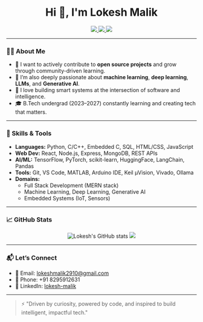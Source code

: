 <h1 align="center">Hi 👋, I'm Lokesh Malik</h1>

<p align="center">
  <a href="https://www.linkedin.com/in/lokesh-malik-a89689280/" target="_blank">
    <img src="https://img.shields.io/badge/LinkedIn-blue?style=flat&logo=linkedin" />
  </a>
  <a href="https://codeforces.com/profile/_skadooshh_" target="_blank">
    <img src="https://img.shields.io/badge/Codeforces-orange?style=flat&logo=codeforces" />
  </a>
  <a href="mailto:lokeshmalik2910@gmail.com" target="_blank">
    <img src="https://img.shields.io/badge/Email-d14836?style=flat&logo=gmail&logoColor=white" />
  </a>
</p>

---

### 👨‍💻 About Me

- 🤝 I want to actively contribute to **open source projects** and grow through community-driven learning.
- 🧠 I’m also deeply passionate about **machine learning**, **deep learning**, **LLMs**, and **Generative AI**.
- 🤖 I love building smart systems at the intersection of software and intelligence.
- 🎓 B.Tech undergrad (2023–2027) constantly learning and creating tech that matters.

---

### 🧠 Skills & Tools

- **Languages:** Python, C/C++, Embedded C, SQL, HTML/CSS, JavaScript  
- **Web Dev:** React, Node.js, Express, MongoDB, REST APIs  
- **AI/ML:** TensorFlow, PyTorch, scikit-learn, HuggingFace, LangChain, Pandas  
- **Tools:** Git, VS Code, MATLAB, Arduino IDE, Keil µVision, Vivado, Ollama  
- **Domains:**  
  - Full Stack Development (MERN stack)  
  - Machine Learning, Deep Learning, Generative AI  
  - Embedded Systems (IoT, Sensors)

---

### 📈 GitHub Stats

<p align="center">
  <img src="https://github-readme-stats.vercel.app/api?username=Lucky-Malik&show_icons=true&theme=radical" alt="Lokesh's GitHub stats" />
  <img src="https://github-readme-stats.vercel.app/api/top-langs/?username=Lucky-Malik&layout=compact&theme=radical" />
</p>

---

### 📬 Let’s Connect

- 📧 Email: [lokeshmalik2910@gmail.com](mailto:lokeshmalik2910@gmail.com)  
- 📱 Phone: +91 8295912631  
- 💼 LinkedIn: [lokesh-malik](https://www.linkedin.com/in/lokesh-malik-a89689280/)  

---

> ⚡ "Driven by curiosity, powered by code, and inspired to build intelligent, impactful tech."
